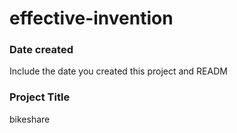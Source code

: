 # effective-invention
### Date created
Include the date you created this project and READM

### Project Title
bikeshare